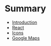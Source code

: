 # Summary

* [Introduction](README.md)
* [React](reactmd.md)
* [Icons](icons.md)
* [Google Maps](google_maps.md)

